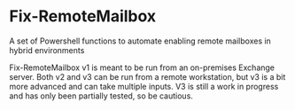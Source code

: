 # Fix-RemoteMailbox

A set of Powershell functions to automate enabling remote mailboxes in hybrid environments

Fix-RemoteMailbox v1 is meant to be run from an on-premises Exchange server. Both v2 and v3 can be run from a remote workstation, but v3 is a bit more
advanced and can take multiple inputs. V3 is still a work in progress and has only been partially tested, so be cautious.
